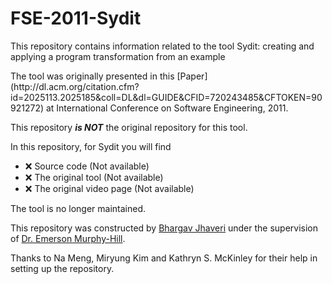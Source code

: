 # FSE-2011-Sydit
This repository contains information related to the tool Sydit: creating and applying a program transformation from an example
<p>
The tool was originally presented in this [Paper](http://dl.acm.org/citation.cfm?id=2025113.2025185&coll=DL&dl=GUIDE&CFID=720243485&CFTOKEN=90921272) at International Conference on Software Engineering, 2011.
<p>
This repository <b><i>is NOT</b></i> the original repository for this tool.<br>

In this repository, for Sydit you will find
* :x: Source code (Not available)
* :x: The original tool (Not available)
* :x: The original video page (Not available)

The tool is no longer maintained.<br>

This repository was constructed by [Bhargav Jhaveri](https://github.com/BhargavJhaveri/) under the supervision of [Dr. Emerson Murphy-Hill](https://github.com/CaptainEmerson).

Thanks to 	Na Meng, Miryung Kim and Kathryn S. McKinley for their help in setting up the repository.
